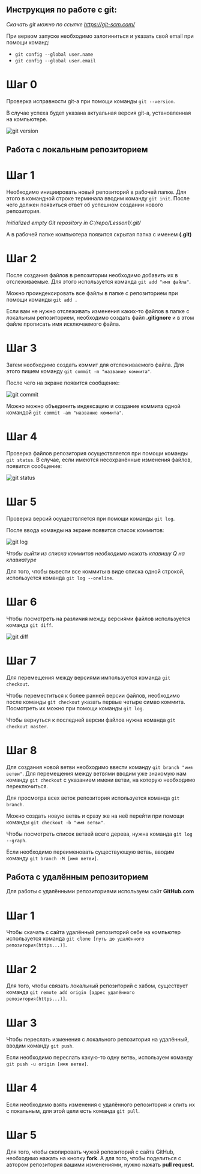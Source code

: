 ## **Инструкция по работе с git:**

*Скачать git можно по ссылке https://git-scm.com/*

При вервом запуске необходимо залогиниться и указать свой email при помощи команд:
* `git config --global user.name`
* `git config --global user.email`

# Шаг 0

Проверка исправности git-а при помощи команды `git --version`.

В случае успеха будет указана актуальная версия git-а, установленная на компьютере.

![git version](Git_version.jpg)

## **Работа с локальным репозиторием**

# Шаг 1

Необходимо инициировать новый репозиторий в рабочей папке. Для этого в командной строке терминала вводим команду `git init`. После чего должен появиться ответ об успешном создании нового репозитория.

*Initialized empty Git repository in C:/repo/Lesson1/.git/*

А в рабочей папке компьютера появится скрытая папка с именем **(.git)**

# Шаг 2

После создания файлов в репозитории необходимо добавить их в отслеживаемые. Для этого используется команда `git add "имя файла"`.

Можно проиндексировать все файлы в папке с репозиторием при помощи команды `git add .`

Если вам не нужно отслеживать изменения каких-то файлов в папке с локальным репозиторием, необходимо создать файл **.gitignore** и в этом файле прописать имя исключаемого файла.

# Шаг 3

Затем необходимо создать коммит для отслеживаемого файла. Для этого пишем команду `git commit -m "название коммита"`.

После чего на экране появится сообщение:

![git commit](commit.jpg)

Можно можно объединить индексацию и создание коммита одной командой `git commit -am "название коммита"`.

# Шаг 4

Проверка файлов репозитория осуществляется при помощи команды `git status`. 
В случае, если имеются несохранённые изменения файлов, появится сообщение:

![git status](status.jpg)

# Шаг 5

Проверка версий осуществляется при помощи команды `git log`.

После ввода команды на экране появится список коммитов:

![git log](log.jpg)

*Чтобы выйти из списка коммитов необходимо нажать клавишу Q на клавиатуре*

Для того, чтобы вывести все коммиты в виде списка одной строкой, используется команда `git log --oneline`.

# Шаг 6

Чтобы посмотреть на различия между версиями файлов используется команда `git diff`.

![git diff](diff.jpg)

# Шаг 7

Для перемещения между версиями импользуется команда `git checkout`.

Чтобы переместиться к более ранней версии файлов, необходимо после команды `git checkout` указать первые четыре симво коммита. Посмотреть их можно при помощи команды `git log`.

Чтобы вернуться к последней версии файлов нужна команда `git checkout master`.

# Шаг 8

Для создания новой ветви необходимо ввести команду `git branch "имя ветви"`. Для перемещения между ветвями вводим уже знакомую нам команду `git checkout` с указанием имени ветви, на которую необходимо переключиться.

Для просмотра всех веток репозитория используется команда `git branch`.

Можно создать новую ветвь и сразу же на неё перейти при помощи команды `git checkout -b "имя ветви"`.

Чтобы посмотреть список ветвей всего дерева, нужна команда `git log --graph`.

Если необходимо переименовать существующую ветвь, вводим команду `git branch -M [имя ветви]`.

## **Работа с удалённым репозиторием**

Для работы с удалёнными репозиториями используем сайт **GitHub.com**

# Шаг 1

Чтобы скачать с сайта удалённый репозиторий себе на компьютер используется команда `git clone [путь до удалённого репозитория(https...)]`.

# Шаг 2

Для того, чтобы связать локальный репозиторий с хабом, существует команда `git remote add origin [адрес удалённого репозитория(https...)]`.

# Шаг 3

Чтобы переслать изменения с локального репозитория на удалённый, вводим команду `git push`.

Если необходимо переслать какую-то одну ветвь, используем команду `git push -u origin [имя ветви]`.

# Шаг 4

Если необходимо взять изменения с удалённого репозитория и слить их с локальным, для этой цели есть команда `git pull`.

# Шаг 5

Для того, чтобы скопировать чужой репозиторий с сайта GitHub, необходимо нажать на кнопку **fork**. А для того, чтобы поделиться с автором репозитория вашими изменениями, нужно нажать **pull request**.